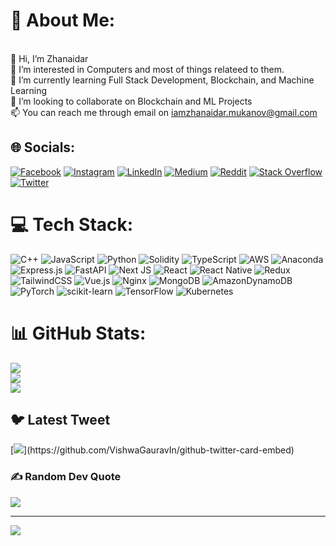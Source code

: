 # 💫 About Me:
<br>👋 Hi, I’m Zhanaidar<br>👀 I’m interested in Computers and most of things relateed to them.<br>🌱 I’m currently learning Full Stack Development, Blockchain, and Machine Learning<br>💞️ I’m looking to collaborate on Blockchain and ML Projects<br>📫 You can reach me through email on iamzhanaidar.mukanov@gmail.com


## 🌐 Socials:
[
![Facebook](https://img.shields.io/badge/Facebook-%231877F2.svg?logo=Facebook&logoColor=white)](https://www.facebook.com/profile.php?id=100083810023171) 
[![Instagram](https://img.shields.io/badge/Instagram-%23E4405F.svg?logo=Instagram&logoColor=white)](https://instagram.com/jorje.padre) 
[![LinkedIn](https://img.shields.io/badge/LinkedIn-%230077B5.svg?logo=linkedin&logoColor=white)](https://linkedin.com/in/https://www.linkedin.com/in/zhanaidarm/) 
[![Medium](https://img.shields.io/badge/Medium-12100E?logo=medium&logoColor=white)](https://medium.com/@@jorjio) 
[![Reddit](https://img.shields.io/badge/Reddit-%23FF4500.svg?logo=Reddit&logoColor=white)](https://reddit.com/user/_ziem_) 
[![Stack Overflow](https://img.shields.io/badge/-Stackoverflow-FE7A16?logo=stack-overflow&logoColor=white)](https://stackoverflow.com/users/21048179) 
[![Twitter](https://img.shields.io/badge/Twitter-%231DA1F2.svg?logo=Twitter&logoColor=white)](https://twitter.com/zhanaidar_) 


# 💻 Tech Stack:
![C++](https://img.shields.io/badge/c++-%2300599C.svg?style=for-the-badge&logo=c%2B%2B&logoColor=white)
![JavaScript](https://img.shields.io/badge/javascript-%23323330.svg?style=for-the-badge&logo=javascript&logoColor=%23F7DF1E) 
![Python](https://img.shields.io/badge/python-3670A0?style=for-the-badge&logo=python&logoColor=ffdd54) 
![Solidity](https://img.shields.io/badge/Solidity-%23363636.svg?style=for-the-badge&logo=solidity&logoColor=white) 
![TypeScript](https://img.shields.io/badge/typescript-%23007ACC.svg?style=for-the-badge&logo=typescript&logoColor=white)
![AWS](https://img.shields.io/badge/AWS-%23FF9900.svg?style=for-the-badge&logo=amazon-aws&logoColor=white) 
![Anaconda](https://img.shields.io/badge/Anaconda-%2344A833.svg?style=for-the-badge&logo=anaconda&logoColor=white) 
![Express.js](https://img.shields.io/badge/express.js-%23404d59.svg?style=for-the-badge&logo=express&logoColor=%2361DAFB) 
![FastAPI](https://img.shields.io/badge/FastAPI-005571?style=for-the-badge&logo=fastapi) 
![Next JS](https://img.shields.io/badge/Next-black?style=for-the-badge&logo=next.js&logoColor=white) 
![React](https://img.shields.io/badge/react-%2320232a.svg?style=for-the-badge&logo=react&logoColor=%2361DAFB) 
![React Native](https://img.shields.io/badge/react_native-%2320232a.svg?style=for-the-badge&logo=react&logoColor=%2361DAFB)
![Redux](https://img.shields.io/badge/redux-%23593d88.svg?style=for-the-badge&logo=redux&logoColor=white) 
![TailwindCSS](https://img.shields.io/badge/tailwindcss-%2338B2AC.svg?style=for-the-badge&logo=tailwind-css&logoColor=white) 
![Vue.js](https://img.shields.io/badge/vuejs-%2335495e.svg?style=for-the-badge&logo=vuedotjs&logoColor=%234FC08D) 
![Nginx](https://img.shields.io/badge/nginx-%23009639.svg?style=for-the-badge&logo=nginx&logoColor=white) 
![MongoDB](https://img.shields.io/badge/MongoDB-%234ea94b.svg?style=for-the-badge&logo=mongodb&logoColor=white) 
![AmazonDynamoDB](https://img.shields.io/badge/Amazon%20DynamoDB-4053D6?style=for-the-badge&logo=Amazon%20DynamoDB&logoColor=white) 
![PyTorch](https://img.shields.io/badge/PyTorch-%23EE4C2C.svg?style=for-the-badge&logo=PyTorch&logoColor=white) 
![scikit-learn](https://img.shields.io/badge/scikit--learn-%23F7931E.svg?style=for-the-badge&logo=scikit-learn&logoColor=white) 
![TensorFlow](https://img.shields.io/badge/TensorFlow-%23FF6F00.svg?style=for-the-badge&logo=TensorFlow&logoColor=white) 
![Kubernetes](https://img.shields.io/badge/kubernetes-%23326ce5.svg?style=for-the-badge&logo=kubernetes&logoColor=white)

# 📊 GitHub Stats:
![](https://github-readme-stats.vercel.app/api?username=jorjepadre&theme=nord&hide_border=true&include_all_commits=false&count_private=true)<br/>
![](https://github-readme-streak-stats.herokuapp.com/?user=jorjepadre&theme=nord&hide_border=true)<br/>
![](https://github-readme-stats.vercel.app/api/top-langs/?username=jorjepadre&theme=nord&hide_border=true&include_all_commits=false&count_private=true&layout=compact)

## 🐦 Latest Tweet
[![](https://gtce.itsvg.in/api?username=zhanaidar_)](https://github.com/VishwaGauravIn/github-twitter-card-embed)

### ✍️ Random Dev Quote
![](https://quotes-github-readme.vercel.app/api?type=horizontal&theme=gruvbox)


---
[![](https://visitcount.itsvg.in/api?id=jorjepadre&icon=0&color=0)](https://visitcount.itsvg.in)

<!-- Created with GPRM ( https://gprm.itsvg.in ) -->
